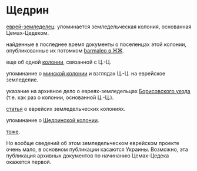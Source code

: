 # Щедрин #

[еврей-земледелец](https://evrejskaja-panorama.de/article.2020-03.evrej-zemledelets.html): упоминается земледельческая колония, основанная Цемах-Цедеком.

найденные в последнее время документы о поселенцах этой колонии, опубликованные их потомком [barmaleo в ЖЖ](https://barmaleo.livejournal.com/364111.html).

еще об одной [колонии](http://evkol.ucoz.com/religion.htm), связанной с Ц.-Ц.

упоминание о [минской колонии](http://evkol.ucoz.com/m_lenau.htm) и взглядах Ц.-Ц. на еврейское земледелие.

указание на архивное дело о евреях-земледельцах [Борисовского уезда](
http://archives.gov.by/home/genealogiya/revizskie-skazki/revizskie-skazki-po-minskoj-gubernii/osnovnye-revizskie-skazki-po-borisovskomu-uezdu-minskoj-gubernii) 
 (т.е. как раз о колонии, основанной Ц.-Ц.).

[статья](https://ru.wikisource.org/wiki/ЭСБЕ/Еврейские_земледельческие_колонии) о еврейсих земледельческих колониях.

упоминание о [Щедринской колонии](https://schwarzort.livejournal.com/10769.html).

[тоже](http://shtetle.com/shtetls_gom/shchedrin/shchedrin.html).

Но вообще сведений об этом земледельческом еврейском проекте очень мало, в основном публикации касаются Украины.
Возможно, эта публикация архивных документов по начинанию Цемах-Цедека окажется первой.
